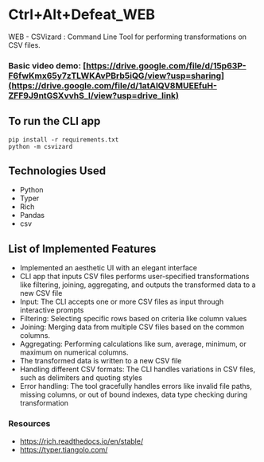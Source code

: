 # Ctrl+Alt+Defeat_WEB

WEB - CSVizard : Command Line Tool for performing transformations on CSV files.

### Basic video demo: [https://drive.google.com/file/d/15p63P-F6fwKmx65y7zTLWKAvPBrb5iQG/view?usp=sharing](https://drive.google.com/file/d/1atAlQV8MUEEfuH-ZFF9J9ntGSXvvhS_l/view?usp=drive_link)


## To run the CLI app 

```
pip install -r requirements.txt
python -m csvizard
```


## Technologies Used
- Python
- Typer
- Rich
- Pandas
- csv

## List of Implemented Features

- Implemented an aesthetic UI with an elegant interface
- CLI app that inputs CSV files performs user-specified transformations like filtering, joining, aggregating, and outputs the transformed data to a new CSV file
- Input: The CLI accepts one or more CSV files as input through interactive prompts
- Filtering: Selecting specific rows based on criteria like column values
- Joining: Merging data from multiple CSV files based on the common columns.
- Aggregating: Performing calculations like sum, average, minimum, or maximum on numerical columns.
- The transformed data is written to a new CSV file
- Handling different CSV formats: The CLI handles variations in CSV files, such as delimiters and quoting styles
- Error handling: The tool gracefully handles errors like invalid file paths, missing columns, or out of bound indexes, data type checking during transformation

### Resources
- https://rich.readthedocs.io/en/stable/
- https://typer.tiangolo.com/
